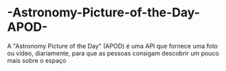 # -Astronomy-Picture-of-the-Day-APOD-
A "Astronomy Picture of the Day" (APOD) é uma API que fornece uma foto ou vídeo, diariamente, para que as pessoas consigam descobrir um pouco mais sobre o espaço
